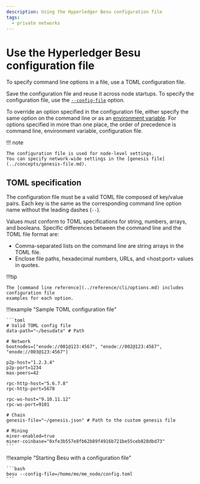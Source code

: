 ```yaml
---
description: Using the Hyperledger Besu configuration file
tags:
  - private networks
---
```


# Use the Hyperledger Besu configuration file

To specify command line options in a file, use a TOML configuration file.

Save the configuration file and reuse it across node startups. To specify the configuration file,
use the [`--config-file`](../reference/cli/options.md#config-file) option.

To override an option specified in the configuration file, either specify the same option on the
command line or as an
[environment variable](../reference/cli/options.md#specify-options). For options
specified in more than one place, the order of precedence is command line, environment variable,
configuration file.

!!! note

    The configuration file is used for node-level settings.
    You can specify network-wide settings in the [genesis file](../concepts/genesis-file.md).

## TOML specification

The configuration file must be a valid TOML file composed of key/value pairs. Each key is the same
as the corresponding command line option name without the leading dashes (`--`).

Values must conform to TOML specifications for string, numbers, arrays, and booleans. Specific
differences between the command line and the TOML file format are:

* Comma-separated lists on the command line are string arrays in the TOML file.
* Enclose file paths, hexadecimal numbers, URLs, and &lt;host:port> values in quotes.

!!!tip

    The [command line reference](../reference/cli/options.md) includes configuration file
    examples for each option.

!!!example "Sample TOML configuration file"

    ```toml
    # Valid TOML config file
    data-path="~/besudata" # Path

    # Network
    bootnodes=["enode://001@123:4567", "enode://002@123:4567", "enode://003@123:4567"]

    p2p-host="1.2.3.4"
    p2p-port=1234
    max-peers=42

    rpc-http-host="5.6.7.8"
    rpc-http-port=5678

    rpc-ws-host="9.10.11.12"
    rpc-ws-port=9101

    # Chain
    genesis-file="~/genesis.json" # Path to the custom genesis file

    # Mining
    miner-enabled=true
    miner-coinbase="0xfe3b557e8fb62b89f4916b721be55ceb828dbd73"
    ```

!!!example "Starting Besu with a configuration file"

    ```bash
    besu --config-file=/home/me/me_node/config.toml
    ```
